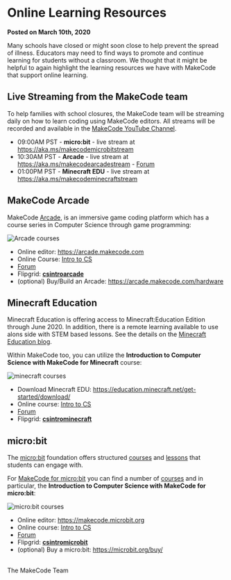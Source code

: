 # Online Learning Resources

**Posted on March 10th, 2020**

Many schools have closed or might soon close to help prevent the spread of illness. Educators may need to find ways to promote and continue learning for students without a classroom. We thought that it might be helpful to again highlight the learning resources we have with MakeCode that support online learning.

## Live Streaming from the MakeCode team

To help families with school closures, the MakeCode team will be streaming daily 
on how to learn coding using MakeCode editors. All streams will be recorded and available in the [MakeCode YouTube Channel](https://www.youtube.com/channel/UCye7YlvFUUQ1dSy0WZZ1T_Q).

* 09:00AM PST - **micro:bit** - live stream at https://aka.ms/makecodemicrobitstream
* 10:30AM PST - **Arcade** - live stream at https://aka.ms/makecodearcadestream - [Forum](https://forum.makecode.com/t/news-remote-learning-with-the-makecode-team/1399)
* 01:00PM PST - **Minecraft EDU** - live stream at https://aka.ms/makecodeminecraftstream

## MakeCode Arcade

MakeCode [Arcade]( https://arcade.makecode.com), is an immersive game coding platform which has a course series in Computer Science through game programming:

![Arcade courses](/static/blog/remote-learning/arcade-courses.jpg)

* Online editor: https://arcade.makecode.com
* Online Course: [Intro to CS](https://arcade.makecode.com/courses/csintro)
* [Forum](https://forum.makecode.com/c/Share-your-Arcade-projects-here/5)
* Flipgrid: **[csintroarcade](https://flipgrid.com/csintroarcade)**
* (optional) Buy/Build an Arcade: https://arcade.makecode.com/hardware

## Minecraft Education

Minecraft Education is offering access to Minecraft:Education Edition through June 2020. In addition, there is a remote learning available to use alons side with STEM based lessons. See the details on the [Minecraft Education blog](https://education.minecraft.net/blog/microsoft-extends-access-to-minecraft-education-edition-and-resources-to-support-remote-learning/).

Within MakeCode too, you can utilize the **Introduction to Computer Science with MakeCode for Minecraft** course:

![minecraft courses](/static/blog/remote-learning/minecraft-courses.jpg)

* Download Minecraft EDU: https://education.minecraft.net/get-started/download/ 
* Online course: [Intro to CS](https://minecraft.makecode.com/courses/csintro)
* [Forum](https://forum.makecode.com/c/microbit/11)
* Flipgrid: **[csintrominecraft](https://flipgrid.com/csintrominecraft)**

## micro:bit

The [micro:bit](https://microbit.org) foundation offers structured [courses](https://classroom.microbit.org/) and [lessons](https://microbit.org/lessons/) that students can engage with.

For [MakeCode for micro:bit](https://makecode.microbit.org) you can find a number of [courses](https://makecode.microbit.org/courses) and in particular, the **Introduction to Computer Science with MakeCode for micro:bit**:

![micro:bit courses](/static/blog/remote-learning/microbit-courses.jpg)

* Online editor: https://makecode.microbit.org
* Online course: [Intro to CS](https://makecode.microbit.org/courses/csintro)
* [Forum](https://forum.makecode.com/c/Discussion-around-MakeCode-for-Minecraft/12)
* Flipgrid: **[csintromicrobit](https://flipgrid.com/csintromicrobit)**
* (optional) Buy a micro:bit: https://microbit.org/buy/

<br/>
The MakeCode Team 